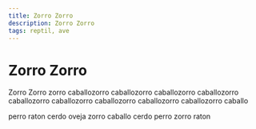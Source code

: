 ```yaml
---
title: Zorro Zorro
description: Zorro Zorro
tags: reptil, ave
---
```


# Zorro Zorro

Zorro Zorro zorro caballozorro caballozorro caballozorro caballozorro caballozorro caballozorro caballozorro caballozorro caballozorro caballo

perro raton cerdo oveja zorro caballo cerdo perro zorro raton